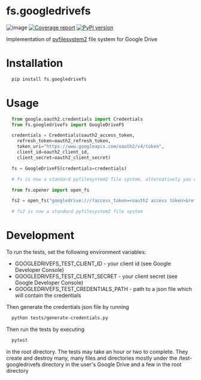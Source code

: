 # fs.googledrivefs

![image](https://github.com/rkhwaja/fs.googledrivefs/workflows/ci/badge.svg) [![Coverage report](https://coveralls.io/repos/github/rkhwaja/fs.googledrivefs/badge.svg?branch=master "Coverage summary")](https://coveralls.io/github/rkhwaja/fs.googledrivefs?branch=master) [![PyPI version](https://badge.fury.io/py/fs.googledrivefs.svg)](https://badge.fury.io/py/fs.googledrivefs)

Implementation of [pyfilesystem2](https://docs.pyfilesystem.org/) file system for Google Drive

# Installation

```bash
  pip install fs.googledrivefs
```

# Usage

```python
  from google.oauth2.credentials import Credentials
  from fs.googledrivefs import GoogleDriveFS

  credentials = Credentials(oauth2_access_token,
    refresh_token=oauth2_refresh_token,
    token_uri="https://www.googleapis.com/oauth2/v4/token",
    client_id=oauth2_client_id,
    client_secret=oauth2_client_secret)

  fs = GoogleDriveFS(credentials=credentials)

  # fs is now a standard pyfilesystem2 file system, alternatively you can use the opener...

  from fs.opener import open_fs

  fs2 = open_fs("googledrive:///?access_token=<oauth2 access token>&refresh_token=<oauth2 refresh token>&client_id=<oauth2 client id>&client_secret=<oauth2 client secret>")

  # fs2 is now a standard pyfilesystem2 file system
```

# Development

To run the tests, set the following environment variables:

- GOOGLEDRIVEFS_TEST_CLIENT_ID - your client id (see Google Developer Console)
- GOOGLEDRIVEFS_TEST_CLIENT_SECRET - your client secret (see Google Developer Console)
- GOOGLEDRIVEFS_TEST_CREDENTIALS_PATH - path to a json file which will contain the credentials

Then generate the credentials json file by running

```bash
  python tests/generate-credentials.py
```

Then run the tests by executing

```bash
  pytest
```

in the root directory. The tests may take an hour or two to complete. They create and destroy many, many files and directories mostly under the /test-googledrivefs directory in the user's Google Drive and a few in the root directory
